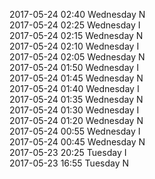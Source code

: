 2017-05-24 02:40 Wednesday  N  
2017-05-24 02:25 Wednesday  I  
2017-05-24 02:15 Wednesday  N  
2017-05-24 02:10 Wednesday  I  
2017-05-24 02:05 Wednesday  N  
2017-05-24 01:50 Wednesday  I  
2017-05-24 01:45 Wednesday  N  
2017-05-24 01:40 Wednesday  I  
2017-05-24 01:35 Wednesday  N  
2017-05-24 01:30 Wednesday  I  
2017-05-24 01:20 Wednesday  N  
2017-05-24 00:55 Wednesday  I  
2017-05-24 00:45 Wednesday  N  
2017-05-23 20:25 Tuesday  I  
2017-05-23 16:55 Tuesday  N  
